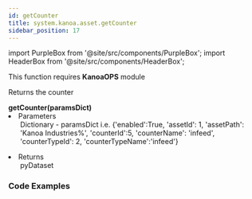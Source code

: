 ```yaml
---
id: getCounter
title: system.kanoa.asset.getCounter
sidebar_position: 17
---
```

import PurpleBox from '@site/src/components/PurpleBox';
import HeaderBox from '@site/src/components/HeaderBox';


<PurpleBox>This function requires <b>KanoaOPS</b> module</PurpleBox>

<HeaderBox header="Description">Returns the counter</HeaderBox>

<HeaderBox header="Syntax">
    <b>getCounter(paramsDict)</b>
    <li> Parameters <br />
        <ul>Dictionary - paramsDict i.e. &#123;'enabled':True, 'assetId': 1, 'assetPath': 'Kanoa Industries%', 'counterId':5, 'counterName': 'infeed', 'counterTypeId': 2, 'counterTypeName':'infeed'} <br /> </ul>
    </li>
    <li> Returns <br />
        <ul>pyDataset<br /> </ul>
    </li>
</HeaderBox>

### Code Examples

```py


```